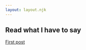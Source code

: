 ```yaml
---
layout: layout.njk
---
```


<h2>Read what I have to say</h2>

<a href="posts/first-post/">First post</a>
